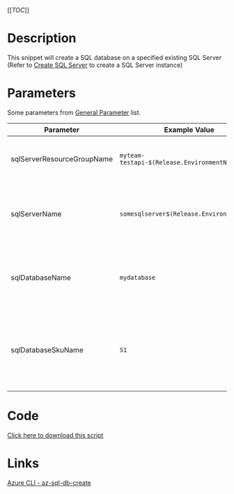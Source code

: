 [[_TOC_]]

# Description
This snippet will create a SQL database on a specified existing SQL Server (Refer to [Create SQL Server](/Azure/Azure-CLI-Snippets/SQL-Server/Create-SQL-Server) to create a SQL Server instance)

# Parameters
Some parameters from [General Parameter](/Azure/Azure-CLI-Snippets) list.

| Parameter | Example Value | Description |
|--|--|--|
| sqlServerResourceGroupName | `myteam-testapi-$(Release.EnvironmentName)` | The name of the Resource Group the SQL server was created |
| sqlServerName | `somesqlserver$(Release.EnvironmentName)` | The name for the SQL Server resource. This has to be an existing SQL Server instance. |
| sqlDatabaseName | `mydatabase` | The name for the SQL Database to create. Stick to alphanumerical and hyphens etc |
| sqlDatabaseSkuName | `S1` | The skuname for the SQL database to use. Information about performance & pricing can be found [here](https://azure.microsoft.com/en-us/pricing/details/sql-database/single/) |

# Code
[Click here to download this script](../../../../src/SQL-Server/Create-SQL-Database.ps1)

# Links

[Azure CLI - az-sql-db-create](https://docs.microsoft.com/en-us/cli/azure/sql/db?view=azure-cli-latest#az-sql-db-create)
